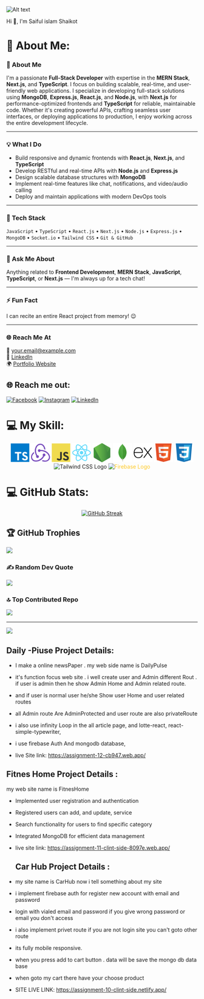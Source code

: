 <img src="https://res.cloudinary.com/dy0b6hvog/image/upload/v1746186036/git-banner_byribf.jpg" alt="Alt text">

Hi 👋, I'm Saiful islam Shaikot
# 💫 About Me:
### 👋 About Me

I'm a passionate **Full-Stack Developer** with expertise in the **MERN Stack**, **Next.js**, and **TypeScript**. I focus on building scalable, real-time, and user-friendly web applications. I specialize in developing full-stack solutions using **MongoDB**, **Express.js**, **React.js**, and **Node.js**, with **Next.js** for performance-optimized frontends and **TypeScript** for reliable, maintainable code. Whether it's creating powerful APIs, crafting seamless user interfaces, or deploying applications to production, I enjoy working across the entire development lifecycle.

---

### 💡 What I Do
- Build responsive and dynamic frontends with **React.js**, **Next.js**, and **TypeScript**
- Develop RESTful and real-time APIs with **Node.js** and **Express.js**
- Design scalable database structures with **MongoDB**
- Implement real-time features like chat, notifications, and video/audio calling
- Deploy and maintain applications with modern DevOps tools

---

### 🚀 Tech Stack
`JavaScript` • `TypeScript` • `React.js` • `Next.js` • `Node.js` • `Express.js` • `MongoDB` • `Socket.io` • `Tailwind CSS` • `Git & GitHub`

---

### 💬 Ask Me About  
Anything related to **Frontend Development**, **MERN Stack**, **JavaScript**, **TypeScript**, or **Next.js** — I'm always up for a tech chat!

---

### ⚡ Fun Fact  
I can recite an entire React project from memory! 😉

---

### 🌐 Reach Me At  
📧 your.email@example.com  
🔗 [LinkedIn](https://linkedin.com/in/yourprofile)  
🌍 [Portfolio Website](https://yourportfolio.com)



## 🌐 Reach me out:
[![Facebook](https://img.shields.io/badge/Facebook-%231877F2.svg?logo=Facebook&logoColor=white)](https://www.facebook.com/profile.php?id=100015322578979https://www.facebook.com/profile.php?id=100015322578979) [![Instagram](https://img.shields.io/badge/Instagram-%23E4405F.svg?logo=Instagram&logoColor=white)](https://instagram.com/shaikot_mr9?igshid=OGQ5ZDc2ODk2ZA==) [![LinkedIn](https://img.shields.io/badge/LinkedIn-%230077B5.svg?logo=linkedin&logoColor=white)](https://www.linkedin.com/in/saiful-islam-shaikot-8839ba181/) 

# 💻 My Skill:
<p align="center">
    <img src="https://raw.githubusercontent.com/devicons/devicon/master/icons/typescript/typescript-original.svg" alt="TypeScript Logo" width="50" height="50">
<img src="https://raw.githubusercontent.com/devicons/devicon/master/icons/redux/redux-original.svg" alt="Redux Logo" width="50" height="50">
     <img src="https://raw.githubusercontent.com/devicons/devicon/master/icons/javascript/javascript-original.svg" alt="JavaScript Logo" width="50" height="50">
    <img src="https://raw.githubusercontent.com/devicons/devicon/master/icons/react/react-original.svg" alt="React Logo" width="50" height="50">
    <img src="https://raw.githubusercontent.com/devicons/devicon/master/icons/nodejs/nodejs-original.svg" alt="Node.js Logo" width="50" height="50">
    <img src="https://raw.githubusercontent.com/devicons/devicon/master/icons/mongodb/mongodb-original.svg" alt="MongoDB Logo" width="50" height="50">
    <img src="https://raw.githubusercontent.com/devicons/devicon/master/icons/express/express-original.svg" alt="Express.js Logo" width="50" height="50">
    <img src="https://raw.githubusercontent.com/devicons/devicon/master/icons/html5/html5-original.svg" alt="HTML Logo" width="50" height="50">
    <img src="https://raw.githubusercontent.com/devicons/devicon/master/icons/css3/css3-original.svg" alt="CSS Logo" width="50" height="50">
    <img src="https://simpleicons.org/icons/tailwindcss.svg" alt="Tailwind CSS Logo" width="50" height="50">
    <img src="https://simpleicons.org/icons/firebase.svg" alt="Firebase Logo" width="50" height="50" style="color: #FFCA28">
</p>

# 💻 GitHub Stats:
<div align="center">
  <a href="https://git.io/streak-stats">
    <img src="https://github-readme-streak-stats.herokuapp.com?user=shaikot07&theme=dark" alt="GitHub Streak" width="800" />
  </a>
</div>

## 🏆 GitHub Trophies
![](https://github-profile-trophy.vercel.app/?username=shaikot07&theme=radical&no-frame=false&no-bg=true&margin-w=4) 


### ✍️ Random Dev Quote
![](https://quotes-github-readme.vercel.app/api?type=horizontal&theme=radical)

### 🔝 Top Contributed Repo
![](https://github-contributor-stats.vercel.app/api?username=shaikot07&limit=5&theme=dark&combine_all_yearly_contributions=true)



---
[![](https://visitcount.itsvg.in/api?id=shaikot07&icon=0&color=0)](https://visitcount.itsvg.in)


## Daily -Piuse Project Details:
- I make a online newsPaper . my web side name is DailyPulse

- it's function focus web site . i well create user and Admin different Rout . if user is admin then he show Admin Home and Admin related route.

- and if user is normal user he/she Show user Home and user related routes

- all Admin route Are AdminProtected and user route are also privateRoute

- i also use infinity Loop in the all article page, and lotte-react, react-simple-typewriter,
- i  use firebase Auth And mongodb database,

- live Site link: https://assignment-12-cb947.web.app/


## Fitnes Home Project Details :
my web site name is FitnesHome 

- Implemented user registration and authentication
- Registered users can add, and update, service
- Search functionality for users to find specific category
- Integrated MongoDB for efficient data management
- live site link: https://assignment-11-clint-side-8097e.web.app/

  ## Car Hub Project Details :
- my site name is CarHub now i tell something about my site

- i implement firebase auth for register new account with email and password

- login with vialed email and password if you give wrong password or email you don't access

- i also implement privet route if you are not login site you can't goto other route

- its fully mobile responsive.

- when you press add to cart button . data will be save the mongo db data base

- when goto my cart there have your choose product
- SITE LIVE LINK: https://assignment-10-clint-side.netlify.app/
<!-- Proudly created with GPRM ( https://gprm.itsvg.in ) -->
